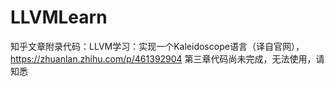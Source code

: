 # LLVMLearn
知乎文章附录代码：LLVM学习：实现一个Kaleidoscope语言（译自官网），https://zhuanlan.zhihu.com/p/461392904
第三章代码尚未完成，无法使用，请知悉
